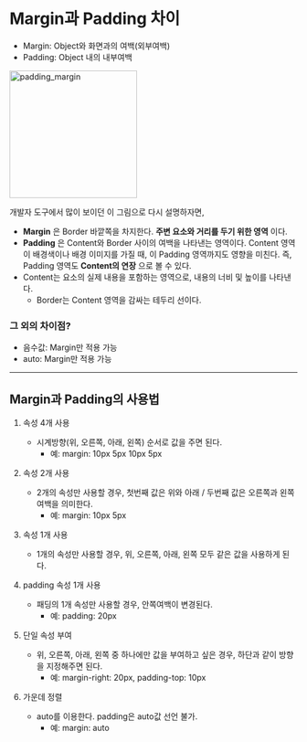 # Margin과 Padding 차이

* Margin: Object와 화면과의 여백(외부여백)
* Padding: Object 내의 내부여백

<img width="223" alt="padding_margin" src="https://github.com/hansojin/JAVA/assets/112622663/8c7c76d1-e151-4fba-874e-f5a1b2428c9f">

개발자 도구에서 많이 보이던 이 그림으로 다시 설명하자면, 

* **Margin** 은 Border 바깥쪽을 차지한다. **주변 요소와 거리를 두기 위한 영역** 이다.
* **Padding** 은 Content와 Border 사이의 여백을 나타낸는 영역이다. Content 영역이 배경색이나 배경 이미지를 가질 때, 이 Padding 영역까지도 영향을 미친다. 즉, Padding 영역도 **Content의 연장** 으로 볼 수 있다.
* Content는 요소의 실제 내용을 포함하는 영역으로, 내용의 너비 및 높이를 나타낸다.
    * Border는 Content 영역을 감싸는 테두리 선이다.
    

### 그 외의 차이점?
* 음수값: Margin만 적용 가능
* auto: Margin만 적용 가능

---

## Margin과 Padding의 사용법

1. 속성 4개 사용
    * 시계방향(위, 오른쪽, 아래, 왼쪽) 순서로 값을 주면 된다.
        * 예: margin: 10px 5px 10px 5px

2. 속성 2개 사용
    * 2개의 속성만 사용할 경우, 첫번째 값은 위와 아래 / 두번째 값은 오른쪽과 왼쪽 여백을 의미한다.
        * 예: margin: 10px 5px

3. 속성 1개 사용
    * 1개의 속성만 사용할 경우, 위, 오른쪽, 아래, 왼쪽 모두 같은 값을 사용하게 된다.

4. padding 속성 1개 사용
    * 패딩의 1개 속성만 사용할 경우, 안쪽여백이 변경된다.
        * 예: padding: 20px

5. 단일 속성 부여
    * 위, 오른쪽, 아래, 왼쪽 중 하나에만 값을 부여하고 싶은 경우, 하단과 같이 방향을 지정해주면 된다.
        * 예: margin-right: 20px, padding-top: 10px

6. 가운데 정렬
    * auto를 이용한다. padding은 auto값 선언 불가.
        * 예: margin: auto